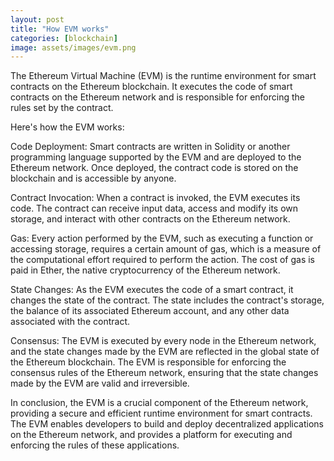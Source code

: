```yaml
---
layout: post
title: "How EVM works"
categories: [blockchain]
image: assets/images/evm.png
---
```


The Ethereum Virtual Machine (EVM) is the runtime environment for smart contracts on the Ethereum blockchain. It executes the code of smart contracts on the Ethereum network and is responsible for enforcing the rules set by the contract.

Here's how the EVM works:

Code Deployment: Smart contracts are written in Solidity or another programming language supported by the EVM and are deployed to the Ethereum network. Once deployed, the contract code is stored on the blockchain and is accessible by anyone.

Contract Invocation: When a contract is invoked, the EVM executes its code. The contract can receive input data, access and modify its own storage, and interact with other contracts on the Ethereum network.

Gas: Every action performed by the EVM, such as executing a function or accessing storage, requires a certain amount of gas, which is a measure of the computational effort required to perform the action. The cost of gas is paid in Ether, the native cryptocurrency of the Ethereum network.

State Changes: As the EVM executes the code of a smart contract, it changes the state of the contract. The state includes the contract's storage, the balance of its associated Ethereum account, and any other data associated with the contract.

Consensus: The EVM is executed by every node in the Ethereum network, and the state changes made by the EVM are reflected in the global state of the Ethereum blockchain. The EVM is responsible for enforcing the consensus rules of the Ethereum network, ensuring that the state changes made by the EVM are valid and irreversible.

In conclusion, the EVM is a crucial component of the Ethereum network, providing a secure and efficient runtime environment for smart contracts. The EVM enables developers to build and deploy decentralized applications on the Ethereum network, and provides a platform for executing and enforcing the rules of these applications.
